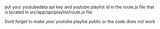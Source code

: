 put your youtubedata api key and youtube playlist id in the route.js file that is located in src/app/api/playlist/route.js file

Dont forget to make your youtube playlist public or the code does not work
